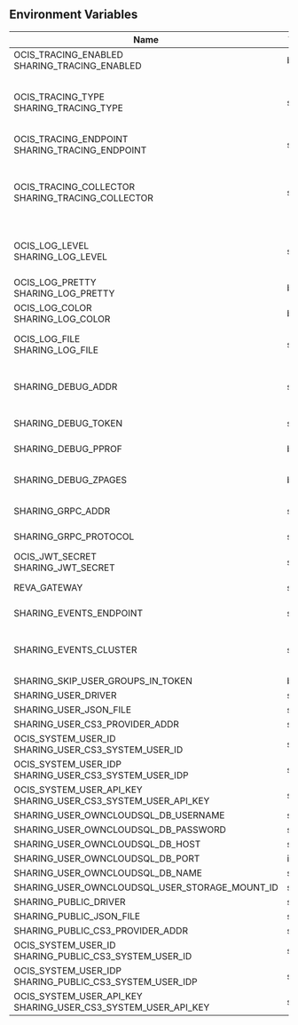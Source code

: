 ## Environment Variables

| Name | Type | Default Value | Description |
|------|------|---------------|-------------|
| OCIS_TRACING_ENABLED<br/>SHARING_TRACING_ENABLED | bool | false | Activates tracing.|
| OCIS_TRACING_TYPE<br/>SHARING_TRACING_TYPE | string |  | The type of tracing. Defaults to "", which is the same as "jaeger". Allowed tracing types are "jaeger" and "" as of now.|
| OCIS_TRACING_ENDPOINT<br/>SHARING_TRACING_ENDPOINT | string |  | The endpoint of the tracing agent.|
| OCIS_TRACING_COLLECTOR<br/>SHARING_TRACING_COLLECTOR | string |  | The HTTP endpoint for sending spans directly to a collector, i.e. http://jaeger-collector:14268/api/traces. Only used if the tracing endpoint is unset.|
| OCIS_LOG_LEVEL<br/>SHARING_LOG_LEVEL | string |  | The log level. Valid values are: "panic", "fatal", "error", "warn", "info", "debug", "trace".|
| OCIS_LOG_PRETTY<br/>SHARING_LOG_PRETTY | bool | false | Activates pretty log output.|
| OCIS_LOG_COLOR<br/>SHARING_LOG_COLOR | bool | false | Activates colorized log output.|
| OCIS_LOG_FILE<br/>SHARING_LOG_FILE | string |  | The path to the log file. Activates logging to this file if set.|
| SHARING_DEBUG_ADDR | string | 127.0.0.1:9151 | Bind address of the debug server, where metrics, health, config and debug endpoints will be exposed.|
| SHARING_DEBUG_TOKEN | string |  | Token to secure the metrics endpoint|
| SHARING_DEBUG_PPROF | bool | false | Enables pprof, which can be used for profiling|
| SHARING_DEBUG_ZPAGES | bool | false | Enables zpages, which can be used for collecting and viewing in-memory traces.|
| SHARING_GRPC_ADDR | string | 127.0.0.1:9150 | The address of the grpc service.|
| SHARING_GRPC_PROTOCOL | string | tcp | The transport protocol of the grpc service.|
| OCIS_JWT_SECRET<br/>SHARING_JWT_SECRET | string |  | The secret to mint and validate jwt tokens.|
| REVA_GATEWAY | string | 127.0.0.1:9142 | The CS3 gateway endpoint.|
| SHARING_EVENTS_ENDPOINT | string | 127.0.0.1:9233 | the address of the streaming service|
| SHARING_EVENTS_CLUSTER | string | ocis-cluster | the clusterID of the streaming service. Mandatory when using nats|
| SHARING_SKIP_USER_GROUPS_IN_TOKEN | bool | false | |
| SHARING_USER_DRIVER | string | json | |
| SHARING_USER_JSON_FILE | string | ~/.ocis/storage/shares.json | |
| SHARING_USER_CS3_PROVIDER_ADDR | string | 127.0.0.1:9215 | |
| OCIS_SYSTEM_USER_ID<br/>SHARING_USER_CS3_SYSTEM_USER_ID | string |  | |
| OCIS_SYSTEM_USER_IDP<br/>SHARING_USER_CS3_SYSTEM_USER_IDP | string | internal | |
| OCIS_SYSTEM_USER_API_KEY<br/>SHARING_USER_CS3_SYSTEM_USER_API_KEY | string |  | |
| SHARING_USER_OWNCLOUDSQL_DB_USERNAME | string | owncloud | |
| SHARING_USER_OWNCLOUDSQL_DB_PASSWORD | string |  | |
| SHARING_USER_OWNCLOUDSQL_DB_HOST | string | mysql | |
| SHARING_USER_OWNCLOUDSQL_DB_PORT | int | 3306 | |
| SHARING_USER_OWNCLOUDSQL_DB_NAME | string | owncloud | |
| SHARING_USER_OWNCLOUDSQL_USER_STORAGE_MOUNT_ID | string |  | |
| SHARING_PUBLIC_DRIVER | string | json | |
| SHARING_PUBLIC_JSON_FILE | string | ~/.ocis/storage/publicshares.json | |
| SHARING_PUBLIC_CS3_PROVIDER_ADDR | string | 127.0.0.1:9215 | |
| OCIS_SYSTEM_USER_ID<br/>SHARING_PUBLIC_CS3_SYSTEM_USER_ID | string |  | |
| OCIS_SYSTEM_USER_IDP<br/>SHARING_PUBLIC_CS3_SYSTEM_USER_IDP | string | internal | |
| OCIS_SYSTEM_USER_API_KEY<br/>SHARING_USER_CS3_SYSTEM_USER_API_KEY | string |  | |